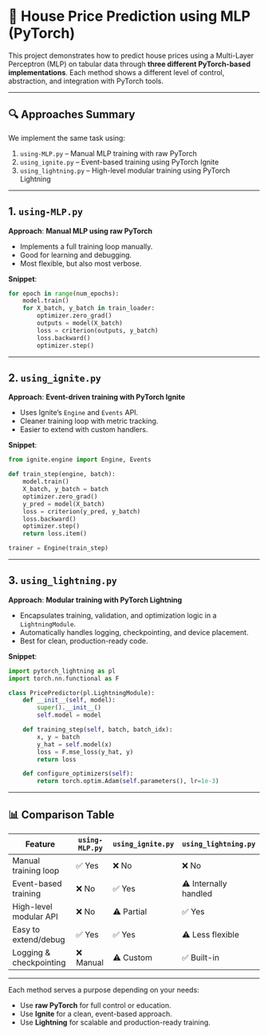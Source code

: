 # 🧠 House Price Prediction using MLP (PyTorch)

This project demonstrates how to predict house prices using a Multi-Layer Perceptron (MLP) on tabular data through **three different PyTorch-based implementations**. Each method shows a different level of control, abstraction, and integration with PyTorch tools.

---

## 🔍 Approaches Summary

We implement the same task using:

1. `using-MLP.py` – Manual MLP training with raw PyTorch  
2. `using_ignite.py` – Event-based training using PyTorch Ignite  
3. `using_lightning.py` – High-level modular training using PyTorch Lightning  

---

## 1. `using-MLP.py`

**Approach**: **Manual MLP using raw PyTorch**

- Implements a full training loop manually.  
- Good for learning and debugging.  
- Most flexible, but also most verbose.

**Snippet**:
```python
for epoch in range(num_epochs):
    model.train()
    for X_batch, y_batch in train_loader:
        optimizer.zero_grad()
        outputs = model(X_batch)
        loss = criterion(outputs, y_batch)
        loss.backward()
        optimizer.step()
```

---

## 2. `using_ignite.py`

**Approach**: **Event-driven training with PyTorch Ignite**

- Uses Ignite’s `Engine` and `Events` API.  
- Cleaner training loop with metric tracking.  
- Easier to extend with custom handlers.

**Snippet**:
```python
from ignite.engine import Engine, Events

def train_step(engine, batch):
    model.train()
    X_batch, y_batch = batch
    optimizer.zero_grad()
    y_pred = model(X_batch)
    loss = criterion(y_pred, y_batch)
    loss.backward()
    optimizer.step()
    return loss.item()

trainer = Engine(train_step)
```

---

## 3. `using_lightning.py`

**Approach**: **Modular training with PyTorch Lightning**

- Encapsulates training, validation, and optimization logic in a `LightningModule`.  
- Automatically handles logging, checkpointing, and device placement.  
- Best for clean, production-ready code.

**Snippet**:
```python
import pytorch_lightning as pl
import torch.nn.functional as F

class PricePredictor(pl.LightningModule):
    def __init__(self, model):
        super().__init__()
        self.model = model

    def training_step(self, batch, batch_idx):
        x, y = batch
        y_hat = self.model(x)
        loss = F.mse_loss(y_hat, y)
        return loss

    def configure_optimizers(self):
        return torch.optim.Adam(self.parameters(), lr=1e-3)
```

---

## 📊 Comparison Table

| Feature                          | `using-MLP.py` | `using_ignite.py` | `using_lightning.py` |
|----------------------------------|----------------|-------------------|------------------------|
| Manual training loop             | ✅ Yes         | ❌ No             | ❌ No                 |
| Event-based training             | ❌ No          | ✅ Yes            | ⚠️ Internally handled |
| High-level modular API           | ❌ No          | ⚠️ Partial        | ✅ Yes                |
| Easy to extend/debug             | ✅ Yes         | ✅ Yes            | ⚠️ Less flexible      |
| Logging & checkpointing          | ❌ Manual       | ⚠️ Custom         | ✅ Built-in           |

---

Each method serves a purpose depending on your needs:  
- Use **raw PyTorch** for full control or education.  
- Use **Ignite** for a clean, event-based approach.  
- Use **Lightning** for scalable and production-ready training.
